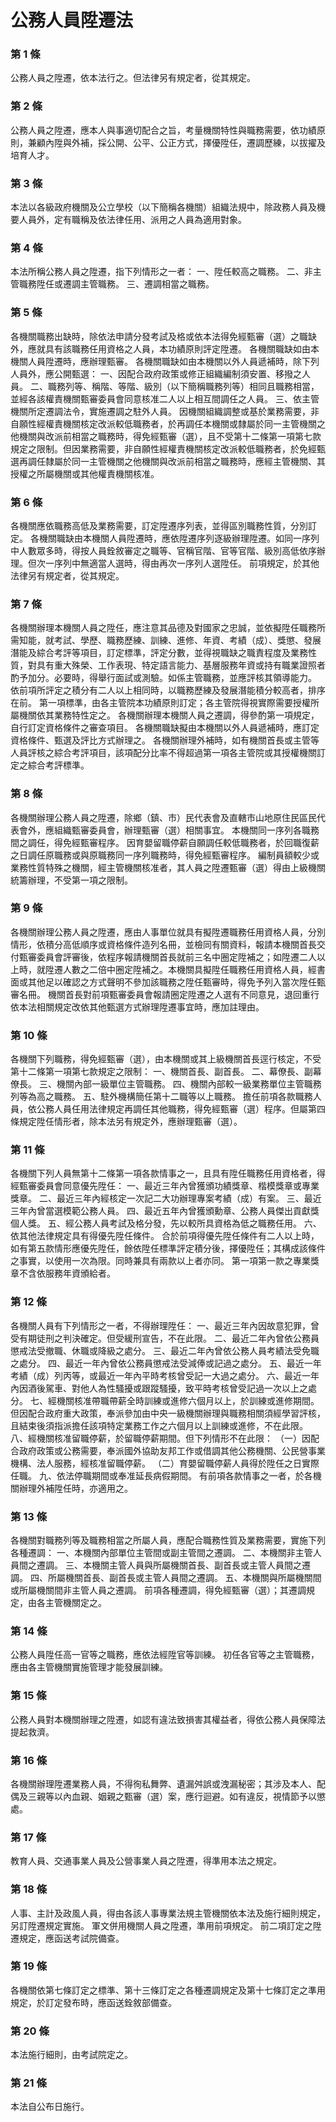 # 公務人員陞遷法

### 第 1 條

公務人員之陞遷，依本法行之。但法律另有規定者，從其規定。

### 第 2 條

公務人員之陞遷，應本人與事適切配合之旨，考量機關特性與職務需要，依功績原則，兼顧內陞與外補，採公開、公平、公正方式，擇優陞任，遷調歷練，以拔擢及培育人才。

### 第 3 條

本法以各級政府機關及公立學校（以下簡稱各機關）組織法規中，除政務人員及機要人員外，定有職稱及依法律任用、派用之人員為適用對象。

### 第 4 條

本法所稱公務人員之陞遷，指下列情形之一者：
一、陞任較高之職務。
二、非主管職務陞任或遷調主管職務。
三、遷調相當之職務。

### 第 5 條

各機關職務出缺時，除依法申請分發考試及格或依本法得免經甄審（選）之職缺外，應就具有該職務任用資格之人員，本功績原則評定陞遷。
各機關職缺如由本機關人員陞遷時，應辦理甄審。
各機關職缺如由本機關以外人員遞補時，除下列人員外，應公開甄選：
一、因配合政府政策或修正組織編制須安置、移撥之人員。
二、職務列等、稱階、等階、級別（以下簡稱職務列等）相同且職務相當，並經各該權責機關甄審委員會同意核准二人以上相互間調任之人員。
三、依主管機關所定遷調法令，實施遷調之駐外人員。
因機關組織調整或基於業務需要，非自願性經權責機關核定改派較低職務者，於再調任本機關或隸屬於同一主管機關之他機關與改派前相當之職務時，得免經甄審（選），且不受第十二條第一項第七款規定之限制。但因業務需要，非自願性經權責機關核定改派較低職務者，於免經甄選再調任隸屬於同一主管機關之他機關與改派前相當之職務時，應經主管機關、其授權之所屬機關或其他權責機關核准。

### 第 6 條

各機關應依職務高低及業務需要，訂定陞遷序列表，並得區別職務性質，分別訂定。
各機關職缺由本機關人員陞遷時，應依陞遷序列逐級辦理陞遷。如同一序列中人數眾多時，得按人員銓敘審定之職等、官稱官階、官等官階、級別高低依序辦理。但次一序列中無適當人選時，得由再次一序列人選陞任。
前項規定，於其他法律另有規定者，從其規定。

### 第 7 條

各機關辦理本機關人員之陞任，應注意其品德及對國家之忠誠，並依擬陞任職務所需知能，就考試、學歷、職務歷練、訓練、進修、年資、考績（成）、獎懲、發展潛能及綜合考評等項目，訂定標準，評定分數，並得視職缺之職責程度及業務性質，對具有重大殊榮、工作表現、特定語言能力、基層服務年資或持有職業證照者酌予加分。必要時，得舉行面試或測驗。如係主管職務，並應評核其領導能力。
依前項所評定之積分有二人以上相同時，以職務歷練及發展潛能積分較高者，排序在前。
第一項標準，由各主管院本功績原則訂定；各主管院得視實際需要授權所屬機關依其業務特性定之。
各機關辦理本機關人員之遷調，得參酌第一項規定，自行訂定資格條件之審查項目。
各機關職缺擬由本機關以外人員遞補時，應訂定資格條件、甄選及評比方式辦理之。
各機關辦理外補時，如有機關首長或主管等人員評核之綜合考評項目，該項配分比率不得超過第一項各主管院或其授權機關訂定之綜合考評標準。

### 第 8 條

各機關辦理公務人員之陞遷，除鄉（鎮、市）民代表會及直轄市山地原住民區民代表會外，應組織甄審委員會，辦理甄審（選）相關事宜。
本機關同一序列各職務間之調任，得免經甄審程序。
因育嬰留職停薪自願調任較低職務者，於回職復薪之日調任原職務或與原職務同一序列職務時，得免經甄審程序。
編制員額較少或業務性質特殊之機關，經主管機關核准者，其人員之陞遷甄審（選）得由上級機關統籌辦理，不受第一項之限制。

### 第 9 條

各機關辦理公務人員之陞遷，應由人事單位就具有擬陞遷職務任用資格人員，分別情形，依積分高低順序或資格條件造列名冊，並檢同有關資料，報請本機關首長交付甄審委員會評審後，依程序報請機關首長就前三名中圈定陞補之；如陞遷二人以上時，就陞遷人數之二倍中圈定陞補之。本機關具擬陞任職務任用資格人員，經書面或其他足以確認之方式聲明不參加該職務之陞任甄審時，得免予列入當次陞任甄審名冊。
機關首長對前項甄審委員會報請圈定陞遷之人選有不同意見，退回重行依本法相關規定改依其他甄選方式辦理陞遷事宜時，應加註理由。

### 第 10 條

各機關下列職務，得免經甄審（選），由本機關或其上級機關首長逕行核定，不受第十二條第一項第七款規定之限制：
一、機關首長、副首長。
二、幕僚長、副幕僚長。
三、機關內部一級單位主管職務。
四、機關內部較一級業務單位主管職務列等為高之職務。
五、駐外機構簡任第十二職等以上職務。
擔任前項各款職務人員，依公務人員任用法律規定再調任其他職務，得免經甄審（選）程序。但屬第四條規定陞任情形者，除本法另有規定外，應辦理甄審（選）。

### 第 11 條

各機關下列人員無第十二條第一項各款情事之一，且具有陞任職務任用資格者，得經甄審委員會同意優先陞任：
一、最近三年內曾獲頒功績獎章、楷模獎章或專業獎章。
二、最近三年內經核定一次記二大功辦理專案考績（成）有案。
三、最近三年內曾當選模範公務人員。
四、最近五年內曾獲頒勳章、公務人員傑出貢獻獎個人獎。
五、經公務人員考試及格分發，先以較所具資格為低之職務任用。
六、依其他法律規定具有得優先陞任條件。
合於前項得優先陞任條件有二人以上時，如有第五款情形應優先陞任，餘依陞任標準評定積分後，擇優陞任；其構成該條件之事實，以使用一次為限。同時兼具有兩款以上者亦同。
第一項第一款之專業獎章不含依服務年資頒給者。

### 第 12 條

各機關人員有下列情形之一者，不得辦理陞任：
一、最近三年內因故意犯罪，曾受有期徒刑之判決確定。但受緩刑宣告，不在此限。
二、最近二年內曾依公務員懲戒法受撤職、休職或降級之處分。
三、最近二年內曾依公務人員考績法受免職之處分。
四、最近一年內曾依公務員懲戒法受減俸或記過之處分。
五、最近一年考績（成）列丙等，或最近一年內平時考核曾受記一大過之處分。
六、最近一年內因酒後駕車、對他人為性騷擾或跟蹤騷擾，致平時考核曾受記過一次以上之處分。
七、經機關核准帶職帶薪全時訓練或進修六個月以上，於訓練或進修期間。但因配合政府重大政策，奉派參加由中央一級機關辦理與職務相關須經學習評核，且結束後須指派擔任該項特定業務工作之六個月以上訓練或進修，不在此限。
八、經機關核准留職停薪，於留職停薪期間。但下列情形不在此限：
（一）因配合政府政策或公務需要，奉派國外協助友邦工作或借調其他公務機關、公民營事業機構、法人服務，經核准留職停薪。
（二）育嬰留職停薪人員得於陞任之日實際任職。
九、依法停職期間或奉准延長病假期間。
有前項各款情事之一者，於各機關辦理外補陞任時，亦適用之。

### 第 13 條

各機關對職務列等及職務相當之所屬人員，應配合職務性質及業務需要，實施下列各種遷調：
一、本機關內部單位主管間或副主管間之遷調。
二、本機關非主管人員間之遷調。
三、本機關主管人員與所屬機關首長、副首長或主管人員間之遷調。
四、所屬機關首長、副首長或主管人員間之遷調。
五、本機關與所屬機關間或所屬機關間非主管人員之遷調。
前項各種遷調，得免經甄審（選）；其遷調規定，由各主管機關定之。

### 第 14 條

公務人員陞任高一官等之職務，應依法經陞官等訓練。
初任各官等之主管職務，應由各主管機關實施管理才能發展訓練。

### 第 15 條

公務人員對本機關辦理之陞遷，如認有違法致損害其權益者，得依公務人員保障法提起救濟。

### 第 16 條

各機關辦理陞遷業務人員，不得徇私舞弊、遺漏舛誤或洩漏秘密；其涉及本人、配偶及三親等以內血親、姻親之甄審（選）案，應行迴避。如有違反，視情節予以懲處。

### 第 17 條

教育人員、交通事業人員及公營事業人員之陞遷，得準用本法之規定。

### 第 18 條

人事、主計及政風人員，得由各該人事專業法規主管機關依本法及施行細則規定，另訂陞遷規定實施。
軍文併用機關人員之陞遷，準用前項規定。
前二項訂定之陞遷規定，應函送考試院備查。

### 第 19 條

各機關依第七條訂定之標準、第十三條訂定之各種遷調規定及第十七條訂定之準用規定，於訂定發布時，應函送銓敘部備查。

### 第 20 條

本法施行細則，由考試院定之。

### 第 21 條

本法自公布日施行。
